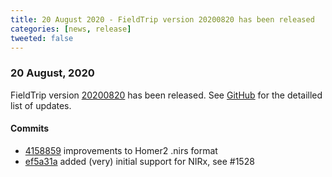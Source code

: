 ```yaml
---
title: 20 August 2020 - FieldTrip version 20200820 has been released
categories: [news, release]
tweeted: false
---
```


### 20 August, 2020

FieldTrip version [20200820](http://github.com/fieldtrip/fieldtrip/releases/tag/20200820) has been released.
See [GitHub](https://github.com/fieldtrip/fieldtrip/compare/20200821...20200820) for the detailled list of updates.

#### Commits

- [4158859](http://github.com/fieldtrip/fieldtrip/commit/4158859) improvements to Homer2 .nirs format
- [ef5a31a](http://github.com/fieldtrip/fieldtrip/commit/ef5a31a) added (very) initial support for NIRx, see #1528
